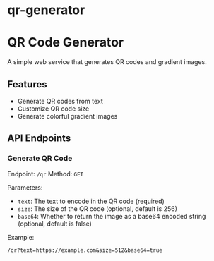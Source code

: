 # qr-generator

# QR Code Generator

A simple web service that generates QR codes and gradient images.

## Features

- Generate QR codes from text
- Customize QR code size
- Generate colorful gradient images

## API Endpoints

### Generate QR Code

Endpoint: `/qr`
Method: `GET`

Parameters:
- `text`: The text to encode in the QR code (required)
- `size`: The size of the QR code (optional, default is 256)
- `base64`: Whether to return the image as a base64 encoded string (optional, default is false)

Example:
```
/qr?text=https://example.com&size=512&base64=true
``` 




